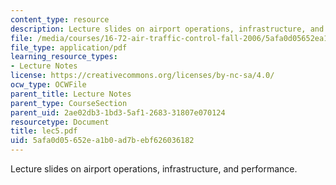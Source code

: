 ```yaml
---
content_type: resource
description: Lecture slides on airport operations, infrastructure, and performance.
file: /media/courses/16-72-air-traffic-control-fall-2006/5afa0d05652ea1b0ad7bebf626036182_lec5.pdf
file_type: application/pdf
learning_resource_types:
- Lecture Notes
license: https://creativecommons.org/licenses/by-nc-sa/4.0/
ocw_type: OCWFile
parent_title: Lecture Notes
parent_type: CourseSection
parent_uid: 2ae02db3-1bd3-5af1-2683-31807e070124
resourcetype: Document
title: lec5.pdf
uid: 5afa0d05-652e-a1b0-ad7b-ebf626036182
---
```

Lecture slides on airport operations, infrastructure, and performance.